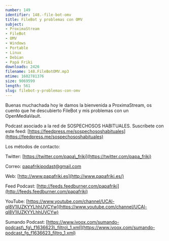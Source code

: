 ```yaml
---
number: 149
identifier: 148.-file-bot-omv
title: FileBot y problemas con OMV
subject:
- ProximaStream
- FileBot
- OMV
- Windows
- Portable
- Linux
- Debian
- Papá Friki
downloads: 2426
filename: 148.FileBotOMV.mp3
mtime: 1602781376
size: 9069599
length: 561
slug: filebot-y-problemas-con-omv
---
```

Buenas muchachada hoy le damos la bienvenida a ProximaStream, os cuento que he descubierto FileBot y mis problemas con un OpenMediaVault.  

Podcast asociado a la red de SOSPECHOSOS HABITUALES. Suscríbete con este feed: [https://feedpress.me/sospechososhabituales](https://feedpress.me/sospechososhabituales)  

Los métodos de contacto:  

Twitter: [https://twitter.com/papa\_friki](https://twitter.com/papa_friki)

Correo: [papafrikipodast@gmail.com](https://archive.org/details/papafrikipodast@gmail.com)

Web: [http://www.papafriki.es](http://www.papafriki.es/)

Feed Podcast: [http://feeds.feedburner.com/papafriki](http://feeds.feedburner.com/papafriki)

YouTube: [https://www.youtube.com/channel/UCAl-ql8V1IUZKYYLhhUVCYw](https://www.youtube.com/channel/UCAl-ql8V1IUZKYYLhhUVCYw)  

Sumando Podcast: [https://www.ivoox.com/sumando-podcast\_fg\_f1636623\_filtro\_1.xml](https://www.ivoox.com/sumando-podcast_fg_f1636623_filtro_1.xml)